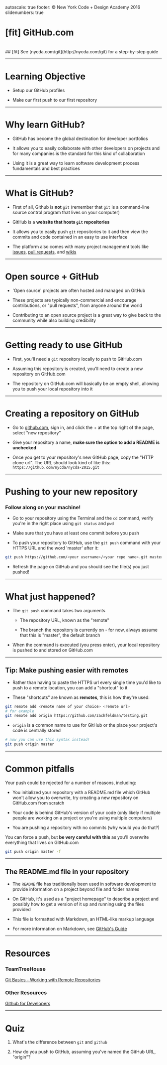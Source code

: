 autoscale: true
footer: © New York Code + Design Academy 2016
slidenumbers: true

# [fit] GitHub.com
<br>
## [fit] See [nycda.com/git](http://nycda.com/git) for a step-by-step guide

---

# Learning Objective

- Setup our GitHub profiles

- Make our first push to our first repository

---

# Why learn GitHub?

- GitHub has become the global destination for developer portfolios

- It allows you to easily collaborate with other developers on projects and for many companies is the standard for this kind of collaboration

- Using it is a great way to learn software development process fundamentals and best practices

---

# What is GitHub?

- First of all, Github is **not** `git` (remember that `git` is a command-line source control program that lives on your computer)

- GitHub is a **website that hosts `git` repositories**

- It allows you to easily push `git` repositories to it and then view the commits and code contained in an easy to use interface

- The platform also comes with many project management tools like [issues](https://guides.github.com/features/issues/), [pull requests](https://help.github.com/articles/using-pull-requests/), and [wikis](https://help.github.com/articles/about-github-wikis/)

---

# Open source + GitHub

- 'Open source' projects are often hosted and managed on GitHub

- These projects are typically non-commercial and encourage contributions, or "pull requests", from anyone around the world

- Contributing to an open source project is a great way to give back to the community while also building credibility

---

# Getting ready to use GitHub

- First, you'll need a `git` repository locally to push to GitHub.com

- Assuming this repository is created, you'll need to create a new repository on GitHub.com

- The repository on GitHub.com will basically be an empty shell, allowing you to push your local repository into it

---

# Creating a repository on GitHub

- Go to [github.com](http://github.com), sign in, and click the + at the top right of the page, select "new repository"

- Give your repository a name, **make sure the option to add a README is unchecked**

- Once you get to your repository's new GitHub page, copy the "HTTP clone url". The URL should look kind of like this:
`https://github.com/nycda/nycda-2015.git`

---

# Pushing to your new repository

### Follow along on your machine!

- Go to your repository using the Terminal and the `cd` command, verify you're in the right place using `git status` and `pwd`

- Make sure that you have at least one commit before you push

- To push your repository to GitHub, use the `git push` command with your HTTPS URL and the word 'master' after it:

````bash
git push https://github.com/<your username>/<your repo name>.git master
````

- Refresh the page on GitHub and you should see the file(s) you just pushed!

---

# What just happened?

- The `git push` command takes two arguments

  - The repository URL, known as the "remote"

  - The branch the repository is currently on - for now, always assume that this is "master", the default branch

- When the command is executed (you press enter), your local repository is pushed to and stored on GitHub.com

---

## Tip: Make pushing easier with remotes

- Rather than having to paste the HTTPS url every single time you'd like to push to a remote location, you can add a "shortcut" to it

- These "shortcuts" are known as **remotes**, this is how they're used:

```bash
git remote add <remote name of your choice> <remote url>
# for example
git remote add origin https://github.com/zachfeldman/testing.git
````

- `origin` is a common name to use for GitHub or the place your project's code is centrally stored

````bash
# now you can use this syntax instead!
git push origin master
````

---

# Common pitfalls

Your push could be rejected for a number of reasons, including:

- You initialized your repository with a README.md file which GitHub won't allow you to overwrite, try creating a new repository on GitHub.com from scratch

- Your code is behind GitHub's version of your code (only likely if multiple people are working on a project or you're using multiple computers)

- You are pushing a repository with no commits (why would you do that?)

You can force a push, but **be very careful with this** as you'll overwrite everything that lives on GitHub.com

````bash
git push origin master -f
````

---

## The README.md file in your repository

- The `README` file has traditionally been used in software development to provide information on a project beyond file and folder names

- On GitHub, it's used as a "project homepage" to describe a project and possibly how to get a version of it up and running using the files provided

- This file is formatted with Markdown, an HTML-like markup language

- For more information on Markdown, see [GitHub's Guide](http://github.github.com/github-flavored-markdown)

---

# Resources

### TeamTreeHouse

[Git Basics - Working with Remote Repositories](https://teamtreehouse.com/library/git-basics)

### Other Resources

[Github for Developers](https://training.github.com/kit/courses/github-for-developers.html)

---

# Quiz

1. What's the difference between `git` and `github`

2. How do you push to GitHub, assuming you've named the GitHub URL, "origin"?
